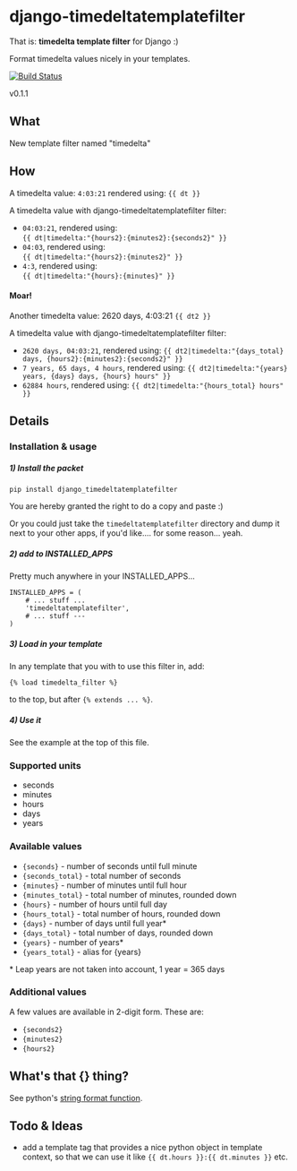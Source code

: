 django-timedeltatemplatefilter
=====================

That is: **timedelta template filter** for Django :)

Format timedelta values nicely in your templates.

[![Build Status](https://api.travis-ci.org/frnhr/django_timedeltatemplatefilter.png)](https://travis-ci.org/frnhr/django_timedeltatemplatefilter)

v0.1.1


## What

New template filter named "timedelta"

## How

A timedelta value: `4:03:21` rendered using: `{{ dt }}`

A timedelta value with django-timedeltatemplatefilter filter:
 * `04:03:21`, rendered using:  
   `{{ dt|timedelta:"{hours2}:{minutes2}:{seconds2}" }}`
 * `04:03`, rendered using:  
   `{{ dt|timedelta:"{hours2}:{minutes2}" }}`
 * `4:3`, rendered using:  
   `{{ dt|timedelta:"{hours}:{minutes}" }}`

#### Moar!

Another timedelta value: 2620 days, 4:03:21 `{{ dt2 }}`

A timedelta value with django-timedeltatemplatefilter filter:
 * `2620 days, 04:03:21`, rendered using:
   `{{ dt2|timedelta:"{days_total} days, {hours2}:{minutes2}:{seconds2}" }}`
 * `7 years, 65 days, 4 hours`, rendered using:
   `{{ dt2|timedelta:"{years} years, {days} days, {hours} hours" }}`
 * `62884 hours`, rendered using:
   `{{ dt2|timedelta:"{hours_total} hours" }}`

## Details

### Installation & usage

##### 1) Install the packet
    pip install django_timedeltatemplatefilter

You are hereby granted the right to do a copy and paste :)

Or you could just take the `timedeltatemplatefilter` directory and dump it next to your other apps, if you'd like.... for some reason... yeah.

##### 2) add to INSTALLED_APPS

Pretty much anywhere in your INSTALLED_APPS...

    INSTALLED_APPS = (
        # ... stuff ...
        'timedeltatemplatefilter',
        # ... stuff ---
    )

##### 3) Load in your template

In any template that you with to use this filter in, add:

    {% load timedelta_filter %}

to the top, but after `{% extends ... %}`.

##### 4) Use it

See the example at the top of this file.


### Supported units

 * seconds
 * minutes
 * hours
 * days
 * years

### Available values

 * `{seconds}` - number of seconds until full minute
 * `{seconds_total}` - total number of seconds
 * `{minutes}` - number of minutes until full hour
 * `{minutes_total}` - total number of minutes, rounded down
 * `{hours}` - number of hours until full day
 * `{hours_total}` - total number of hours, rounded down
 * `{days}` - number of days until full year*
 * `{days_total}` - total number of days, rounded down
 * `{years}` - number of years*
 * `{years_total}` - alias for {years}
 
\* Leap years are not taken into account, 1 year = 365 days


### Additional values

A few values are available in 2-digit form. These are:
 * `{seconds2}`
 * `{minutes2}`
 * `{hours2}`


## What's that {} thing?

See python's [string format function][1].


## Todo & Ideas

 * add a template tag that provides a nice python object in template context, so that we can use it like `{{ dt.hours }}:{{ dt.minutes }}` etc.
 
[1]: https://docs.python.org/2/library/string.html#format-string-syntax
